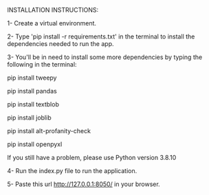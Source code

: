 INSTALLATION INSTRUCTIONS:

1- Create a virtual environment.

2- Type 'pip install -r requirements.txt' in the terminal to install the dependencies needed to run the app.

3- You'll be in need to install some more dependencies by typing the following in the terminal:

   pip install tweepy
   
   pip install pandas
   
   pip install textblob
   
   pip install joblib
   
   pip install alt-profanity-check
   
   pip install openpyxl



If you still have a problem, please use Python version 3.8.10

4- Run the index.py file to run the application.

5- Paste this url http://127.0.0.1:8050/ in your browser.

